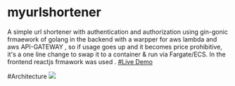 # myurlshortener
A simple url shortener with authentication and authorization using gin-gonic frmaework of golang in the backend with a warpper for aws lambda and aws API-GATEWAY , so if usage goes up and it becomes price prohibitive, it's a one line change to swap it to a container & run via Fargate/ECS. In the frontend reactjs frmawork was used . 
[#Live Demo](https://d1nkdlbzuru4c8.cloudfront.net)


#Architecture 
<img src="https://github.com/mdnurahmed/myurlshortener/architecure.jpeg"/>
